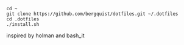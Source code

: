 `cd ~`  
`git clone https://github.com/bergquist/dotfiles.git ~/.dotfiles`  
`cd .dotfiles`  
`./install.sh`  

inspired by holman and bash_it
